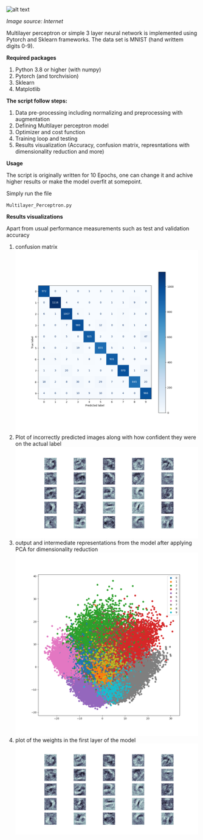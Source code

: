 ![alt text](https://miro.medium.com/max/874/0*HB2hrDZDqs8l5KFA.jpeg)

*Image source: Internet*

Multilayer perceptron or simple 3 layer neural network is implemented using Pytorch and Sklearn frameworks. The data set is MNIST (hand writtem digits 0-9).

**Required packages**
 1. Python 3.8 or higher (with numpy)
 2. Pytorch (and torchvision)
 3. Sklearn
 4. Matplotlib

**The script follow steps:**
1. Data pre-processing including normalizing and preprocessing with augmentation
2. Defining Multilayer perceptron model
3. Optimizer and cost function
4. Training loop and testing
5. Results visualization (Accuracy, confusion matrix, represntations with dimensionality reduction and more)

**Usage**

The script is originally written for 10 Epochs, one can change it and achive higher results or make the model overfit at somepoint. 

Simply run the file
```
Multilayer_Perceptron.py
```
**Results visualizations**

Apart from usual performance measurements such as test and validation accuracy

1. confusion matrix ![alt text](https://github.com/DashankaNadeeshanDeSilva/Multilayer_Perceptron/blob/main/confusion_matrix.png)
2. Plot of incorrectly predicted images along with how confident they were on the actual label ![alt text](https://github.com/DashankaNadeeshanDeSilva/Multilayer_Perceptron/blob/main/weights_visualization.png)
3. output and intermediate representations from the model after applying PCA for dimensionality reduction ![alt text](https://github.com/DashankaNadeeshanDeSilva/Multilayer_Perceptron/blob/main/intermediates_representations.png)
4. plot of the weights in the first layer of the model ![alt text](https://github.com/DashankaNadeeshanDeSilva/Multilayer_Perceptron/blob/main/weights_visualization.png)
